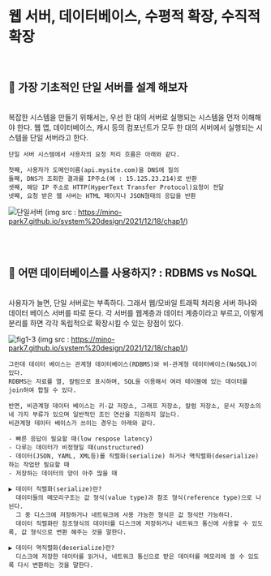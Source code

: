 # 웹 서버, 데이터베이스, 수평적 확장, 수직적 확장

</br>


## 📌 가장 기초적인 단일 서버를 설계 해보자
</br>
    복잡한 시스템을 만들기 위해서는, 우선 한 대의 서버로 실행되는 시스템을 먼저 이해해야 한다.
    웹 앱, 데이터베이스, 캐시 등의 컴포넌트가 모두 한 대의 서버에서 실행되는 시스템을 단일 서버라고 한다.

    단일 서버 시스템에서 사용자의 요청 처리 흐름은 아래와 같다.

    첫째, 사용자가 도메인이름(api.mysite.com)을 DNS에 질의
    둘째, DNS가 조회한 결과를 IP주소(예 : 15.125.23.214)로 반환
    셋째, 해당 IP 주소로 HTTP(HyperText Transfer Protocol)요청이 전달
    넷째, 요청 받은 웹 서버는 HTML 페이지나 JSON형태의 응답을 반환
    
    
  ![단일서버](https://github.com/alpapago/System_Design_Interview_study/assets/117890994/7587d1d2-b838-4dd8-ad4b-84c33b57aceb)
(img src : https://mino-park7.github.io/system%20design/2021/12/18/chap1/)



</br>
</br>

## 📌 어떤 데이터베이스를 사용하지? : RDBMS vs NoSQL
</br>
    사용자가 늘면, 단일 서버로는 부족하다. 그래서 웹/모바일 트래픽 처리용 서버 하나와 데이터 베이스 서버를 따로 둔다.
    각 서버를 웹계층과 데이터 계층이라고 부르고, 이렇게 분리를 하면 각각 독립적으로 확장시킬 수 있는 장점이 있다. 
    
![fig1-3](https://github.com/alpapago/System_Design_Interview_study/assets/117890994/74b8e2f6-eb94-4d02-a917-6dbb359edc7c)
(img src : https://mino-park7.github.io/system%20design/2021/12/18/chap1/)
    
    그런데 데이터 베이스는 관계형 데이터베이스(RDBMS)와 비-관계형 데이터베이스(NoSQL)이 있다.
    RDBMS는 자료를 열, 칼럼으로 표시하며, SQL을 이용해서 여러 테이블에 있는 데이터를 join하여 합칠 수 있다.

    반면, 비관계형 데이터 베이스는 키-값 저장소, 그래프 저장소, 칼럼 저장소, 문서 저장소의 네 가지 부류가 있으며 일반적인 조인 연산을 지원하지 않는다.
    비관계형 데이터 베이스가 쓰이는 경우는 아래와 같다.

    - 빠른 응답이 필요할 때(low respose latency)
    - 다루는 데이터가 비정형일 때(unstructured)
    - 데이터(JSON, YAML, XML등)를 직렬화(serialize) 하거나 역직렬화(deserialize) 하는 작업만 필요할 때
    - 저장하는 데이터의 양이 아주 많을 때

    ▶️ 데이터 직렬화(serialize)란?
      데이터들의 메모리구조는 값 형식(value type)과 참조 형식(reference type)으로 나뉜다.
      그 중 디스크에 저장하거나 네트워크에 사용 가능한 형식은 값 형식만 가능하다.
      데이터 직렬화란 참조형식의 데이터를 디스크에 저장하거나 네트워크 통신에 사용할 수 있도록, 값 형식으로 변환 해주는 것을 말한다.

    ▶️ 데이터 역직렬화(deserialize)란?
      디스크에 저장한 데이터를 읽거나, 네트워크 통신으로 받은 데이터를 메모리에 쓸 수 있도록 다시 변환하는 것을 말한다.
  
    
